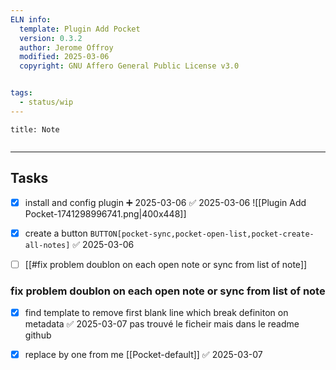 ```yaml
---
ELN info:
  template: Plugin Add Pocket 
  version: 0.3.2
  author: Jerome Offroy
  modified: 2025-03-06
  copyright: GNU Affero General Public License v3.0


tags:
  - status/wip
---
```



````ad-note
title: Note


````

---
## Tasks
- [x] install and config plugin ➕ 2025-03-06 ✅ 2025-03-06
![[Plugin Add Pocket-1741298996741.png|400x448]]
- [x] create a button  `BUTTON[pocket-sync,pocket-open-list,pocket-create-all-notes]` ✅ 2025-03-06
- [ ] [[#fix problem doublon on each  open note or sync from  list of note]]




### fix problem doublon on each  open note or sync from  list of note
- [x] find template to remove first blank line which break definiton on metadata ✅ 2025-03-07
      pas trouvé le ficheir mais dans le readme github
- [x] replace by one from me [[Pocket-default]] ✅ 2025-03-07

